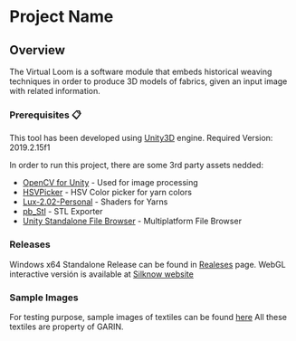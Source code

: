 # Project Name

## Overview

The Virtual Loom is a software module that embeds historical weaving techniques in order to produce 3D models of fabrics, given an input image with related information.

### Prerequisites 📋

This tool has been developed using [Unity3D](https://unity.com/) engine.
Required Version: 2019.2.15f1

In order to run this project, there are some 3rd party assets nedded:
* [OpenCV for Unity](https://assetstore.unity.com/packages/tools/integration/opencv-for-unity-21088) - Used for image processing
* [HSVPicker](https://github.com/judah4/HSV-Color-Picker-Unity) - HSV Color picker for yarn colors
* [Lux-2.02-Personal](https://www.google.com/search?q=Lux-2.02-Personal&oq=Lux-2.02-Personal&aqs=chrome..69i57.903j0j4&sourceid=chrome&ie=UTF-8) - Shaders for Yarns
* [pb_Stl](https://github.com/Hengle/pb_Stl) - STL Exporter
* [Unity Standalone File Browser](https://github.com/gkngkc/UnityStandaloneFileBrowser) - Multiplatform File Browser

### Releases
Windows x64 Standalone Release can be found in [Realeses](https://github.com/silknow/virtualLoom/releases) page.
WebGL interactive versión is available at [Silknow website](http://www.silknow.eu/virtualLoom-v0.9b/)

### Sample Images
For testing purpose, sample images of textiles can be found [here](https://silknow.uv.es/owncloud/index.php/f/626914)
All these textiles are property of GARIN.  